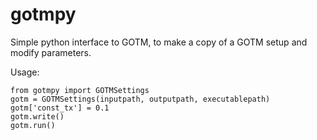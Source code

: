 # gotmpy
Simple python interface to GOTM, to make a copy of a GOTM setup and modify parameters.

Usage:

```
from gotmpy import GOTMSettings
gotm = GOTMSettings(inputpath, outputpath, executablepath)
gotm['const_tx'] = 0.1
gotm.write()
gotm.run()
```

